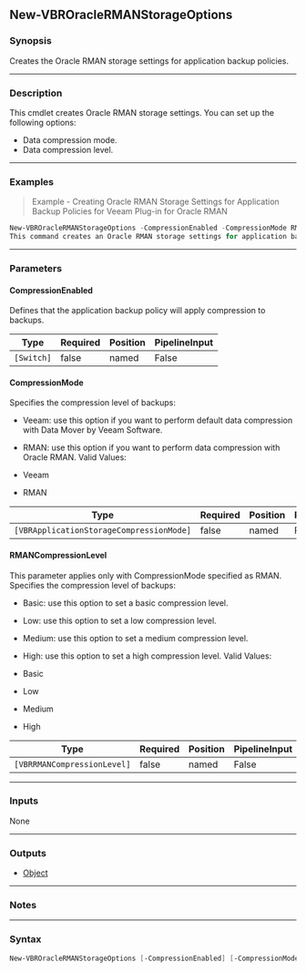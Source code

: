 New-VBROracleRMANStorageOptions
-------------------------------

### Synopsis
Creates the Oracle RMAN storage settings for application backup policies.

---

### Description

This cmdlet creates Oracle RMAN storage settings. You can set up the following options:
- Data compression mode.
- Data compression level.

---

### Examples
> Example - Creating Oracle RMAN Storage Settings for Application Backup Policies for Veeam Plug-in for Oracle RMAN

```PowerShell
New-VBROracleRMANStorageOptions -CompressionEnabled -CompressionMode RMAN -RMANCompressionLevel Low
This command creates an Oracle RMAN storage settings for application backup policies for Veeam Plug-in for Oracle RMAN. The policy will apply low compression to backups using Oracle tools.
```

---

### Parameters
#### **CompressionEnabled**
Defines that the application backup policy will apply compression to backups.

|Type      |Required|Position|PipelineInput|
|----------|--------|--------|-------------|
|`[Switch]`|false   |named   |False        |

#### **CompressionMode**
Specifies the compression level of backups:
* Veeam: use this option if you want to perform default data compression with Data Mover by Veeam Software.
* RMAN: use this option if you want to perform data compression with Oracle RMAN.
Valid Values:

* Veeam
* RMAN

|Type                                    |Required|Position|PipelineInput|
|----------------------------------------|--------|--------|-------------|
|`[VBRApplicationStorageCompressionMode]`|false   |named   |False        |

#### **RMANCompressionLevel**
This parameter applies only with CompressionMode specified as RMAN. Specifies the compression level of backups:
* Basic: use this option to set a basic compression level.
* Low: use this option to set a low compression level.
* Medium: use this option to set a medium compression level.
* High: use this option to set a high compression level.
Valid Values:

* Basic
* Low
* Medium
* High

|Type                       |Required|Position|PipelineInput|
|---------------------------|--------|--------|-------------|
|`[VBRRMANCompressionLevel]`|false   |named   |False        |

---

### Inputs
None

---

### Outputs
* [Object](https://learn.microsoft.com/en-us/dotnet/api/System.Object)

---

### Notes

---

### Syntax
```PowerShell
New-VBROracleRMANStorageOptions [-CompressionEnabled] [-CompressionMode {Veeam | RMAN}] [-RMANCompressionLevel {Basic | Low | Medium | High}] [<CommonParameters>]
```
